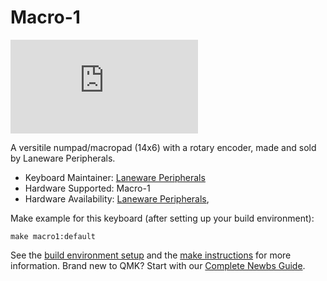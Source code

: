 # Macro-1

![Macro-1](https://geekhack.org/index.php?topic=111541.0)

A versitile numpad/macropad (14x6) with a rotary encoder, made and sold by Laneware Peripherals.

* Keyboard Maintainer: [Laneware Peripherals](https://github.com/laneware)
* Hardware Supported: Macro-1
* Hardware Availability: [Laneware Peripherals](https://lanewareperipherals.com/), 

Make example for this keyboard (after setting up your build environment):

    make macro1:default

See the [build environment setup](https://docs.qmk.fm/#/getting_started_build_tools) and the [make instructions](https://docs.qmk.fm/#/getting_started_make_guide) for more information. Brand new to QMK? Start with our [Complete Newbs Guide](https://docs.qmk.fm/#/newbs).